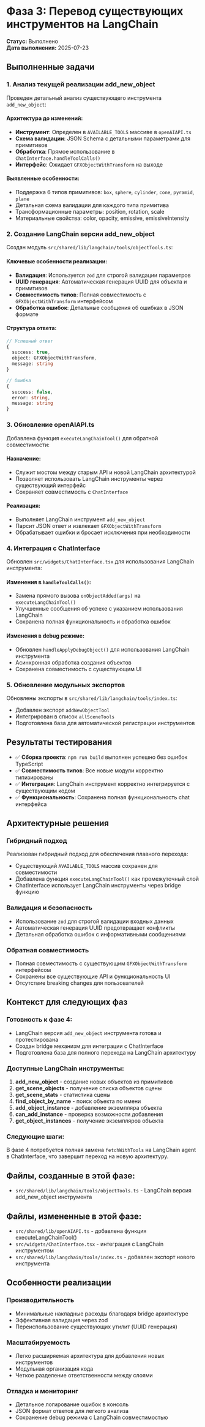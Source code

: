# Фаза 3: Перевод существующих инструментов на LangChain

**Статус:** Выполнено  
**Дата выполнения:** 2025-07-23

## Выполненные задачи

### 1. Анализ текущей реализации add_new_object

Проведен детальный анализ существующего инструмента `add_new_object`:

#### Архитектура до изменений:
- **Инструмент**: Определен в `AVAILABLE_TOOLS` массиве в `openAIAPI.ts`
- **Схема валидации**: JSON Schema с детальными параметрами для примитивов
- **Обработка**: Прямое использование в `ChatInterface.handleToolCalls()`
- **Интерфейс**: Ожидает `GFXObjectWithTransform` на выходе

#### Выявленные особенности:
- Поддержка 6 типов примитивов: `box`, `sphere`, `cylinder`, `cone`, `pyramid`, `plane`
- Детальная схема валидации для каждого типа примитива
- Трансформационные параметры: position, rotation, scale
- Материальные свойства: color, opacity, emissive, emissiveIntensity

### 2. Создание LangChain версии add_new_object

Создан модуль `src/shared/lib/langchain/tools/objectTools.ts`:

#### Ключевые особенности реализации:
- **Валидация**: Используется `zod` для строгой валидации параметров
- **UUID генерация**: Автоматическая генерация UUID для объекта и примитивов  
- **Совместимость типов**: Полная совместимость с `GFXObjectWithTransform` интерфейсом
- **Обработка ошибок**: Детальные сообщения об ошибках в JSON формате

#### Структура ответа:
```typescript
// Успешный ответ
{
  success: true,
  object: GFXObjectWithTransform,
  message: string
}

// Ошибка
{
  success: false,
  error: string,
  message: string
}
```

### 3. Обновление openAIAPI.ts

Добавлена функция `executeLangChainTool()` для обратной совместимости:

#### Назначение:
- Служит мостом между старым API и новой LangChain архитектурой
- Позволяет использовать LangChain инструменты через существующий интерфейс
- Сохраняет совместимость с `ChatInterface`

#### Реализация:
- Выполняет LangChain инструмент `add_new_object`
- Парсит JSON ответ и извлекает `GFXObjectWithTransform`
- Обрабатывает ошибки и бросает исключения при необходимости

### 4. Интеграция с ChatInterface

Обновлен `src/widgets/ChatInterface.tsx` для использования LangChain инструмента:

#### Изменения в `handleToolCalls()`:
- Замена прямого вызова `onObjectAdded(args)` на `executeLangChainTool()`
- Улучшенные сообщения об успехе с указанием использования LangChain
- Сохранена полная функциональность и обработка ошибок

#### Изменения в debug режиме:
- Обновлен `handleApplyDebugObject()` для использования LangChain инструмента
- Асинхронная обработка создания объектов
- Сохранена совместимость с существующим UI

### 5. Обновление модульных экспортов

Обновлены экспорты в `src/shared/lib/langchain/tools/index.ts`:
- Добавлен экспорт `addNewObjectTool`
- Интегрирован в список `allSceneTools`
- Подготовлена база для автоматической регистрации инструментов

## Результаты тестирования

- ✅ **Сборка проекта**: `npm run build` выполнен успешно без ошибок TypeScript
- ✅ **Совместимость типов**: Все новые модули корректно типизированы
- ✅ **Интеграция**: LangChain инструмент корректно интегрируется с существующим кодом
- ✅ **Функциональность**: Сохранена полная функциональность chat интерфейса

## Архитектурные решения

### Гибридный подход
Реализован гибридный подход для обеспечения плавного перехода:
- Существующий `AVAILABLE_TOOLS` массив сохранен для совместимости
- Добавлена функция `executeLangChainTool()` как промежуточный слой
- ChatInterface использует LangChain инструменты через bridge функцию

### Валидация и безопасность
- Использование `zod` для строгой валидации входных данных
- Автоматическая генерация UUID предотвращает конфликты
- Детальная обработка ошибок с информативными сообщениями

### Обратная совместимость
- Полная совместимость с существующим `GFXObjectWithTransform` интерфейсом
- Сохранены все существующие API и функциональность UI
- Отсутствие breaking changes для пользователей

## Контекст для следующих фаз

### Готовность к фазе 4:
- LangChain версия `add_new_object` инструмента готова и протестирована
- Создан bridge механизм для интеграции с ChatInterface
- Подготовлена база для полного перехода на LangChain архитектуру

### Доступные LangChain инструменты:
1. **add_new_object** - создание новых объектов из примитивов
2. **get_scene_objects** - получение списка объектов сцены
3. **get_scene_stats** - статистика сцены  
4. **find_object_by_name** - поиск объекта по имени
5. **add_object_instance** - добавление экземпляра объекта
6. **can_add_instance** - проверка возможности добавления
7. **get_object_instances** - получение экземпляров объекта

### Следующие шаги:
В фазе 4 потребуется полная замена `fetchWithTools` на LangChain agent в ChatInterface, что завершит переход на новую архитектуру.

## Файлы, созданные в этой фазе:
- `src/shared/lib/langchain/tools/objectTools.ts` - LangChain версия add_new_object инструмента

## Файлы, измененные в этой фазе:
- `src/shared/lib/openAIAPI.ts` - добавлена функция executeLangChainTool()
- `src/widgets/ChatInterface.tsx` - интеграция с LangChain инструментом
- `src/shared/lib/langchain/tools/index.ts` - добавлен экспорт нового инструмента

## Особенности реализации

### Производительность
- Минимальные накладные расходы благодаря bridge архитектуре
- Эффективная валидация через zod
- Переиспользование существующих утилит (UUID генерация)

### Масштабируемость  
- Легко расширяемая архитектура для добавления новых инструментов
- Модульная организация кода
- Четкое разделение ответственности между слоями

### Отладка и мониторинг
- Детальное логирование ошибок в консоль
- JSON формат ответов для легкого анализа
- Сохранение debug режима с LangChain совместимостью